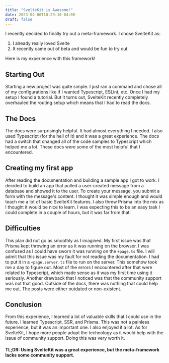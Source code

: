 ```yaml
---
title: "SvelteKit is Awesome!"
date: 2023-04-06T18:29:10-04:00
draft: false
---
```


I recently decided to finally try out a meta-framework. I chose SvelteKit as:

1. I already really loved Svelte
2. It recently came out of beta and would be fun to try out

Here is my experience with this framework!

## Starting Out

Starting a new project was quite simple. I just ran a command and chose all of my configurations like if I wanted Typescript, ESLint, etc. Once I had my setup I found a tutorial. But it turns out, SvelteKit recently completely overhauled the routing setup which means that I had to read the docs.

## The Docs

The docs were surprisingly helpful. It had almost everything I needed. I also used Typescript (for the hell of it) and it was a great experience. The docs had a switch that changed all of the code samples to Typescript which helped me a lot. These docs were some of the most helpful that I encountered.

## Creating my first app

After reading the documentation and building a sample app I got to work. I decided to build an app that pulled a user-created message from a database and showed it to the user. To create your message, you submit a form with the message's content. I thought it was simple enough and would teach me a lot of basic SvelteKit features. I also threw Prisma into the mix as I thought it would be nice to learn. I was expecting this to be an easy task I could complete in a couple of hours, but it was far from that.

## Difficulties

This plan did not go as smoothly as I imagined. My first issue was that Prisma kept throwing an error as it was running on the browser. I was confused as I could have sworn it was running on the `+page.ts` file. I will admit that this issue was my fault for not reading the documentation. I had to put it in a `+page.server.ts` file to run on the server. This somehow took me a day to figure out. Most of the errors I encountered after that were related to Typescript, which made sense as it was my first time using it seriously. Another drawback that I noticed was that the community support was not that good. Outside of the docs, there was nothing that could help me out. The posts were either outdated or non-existent.

## Conclusion

From this experience, I learned a lot of valuable skills that I could use in the future. I learned Typescript, SSR, and Prisma. This was not a painless experience, but it was an important one. I also enjoyed it a lot. As for SvelteKit, I hope more people adopt the technology as it would help with the issue of community support. Doing this was very worth it.

#### TL;DR: Using SvelteKit was a great experience, but the meta-framework lacks some community support.
